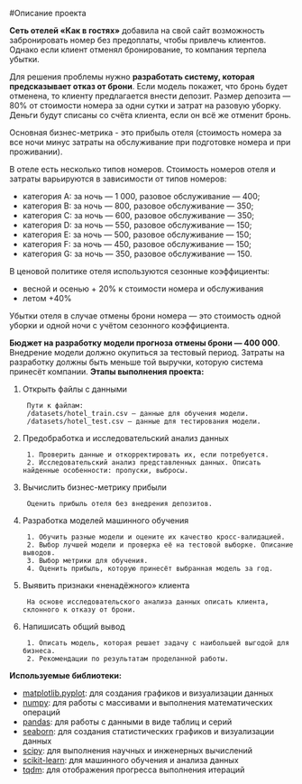 #Описание проекта

**Сеть отелей «Как в гостях»** добавила на свой сайт возможность забронировать номер без предоплаты, чтобы привлечь клиентов. Однако если клиент отменял бронирование, то компания терпела убытки.

Для решения проблемы нужно **разработать систему, которая предсказывает отказ от брони**. Если модель покажет, что бронь будет отменена, то клиенту предлагается внести депозит. Размер депозита — 80% от стоимости номера за одни сутки и затрат на разовую уборку. Деньги будут списаны со счёта клиента, если он всё же отменит бронь. 

Основная бизнес-метрика - это прибыль отеля (стоимость номера за все ночи минус затраты на обслуживание при подготовке номера и при проживании).

В отеле есть несколько типов номеров. Стоимость номеров отеля и затраты варьируются в зависимости от типов номеров:
* категория A: за ночь — 1 000, разовое обслуживание — 400;
* категория B: за ночь — 800, разовое обслуживание — 350;
* категория C: за ночь — 600, разовое обслуживание — 350;
* категория D: за ночь — 550, разовое обслуживание — 150;
* категория E: за ночь — 500, разовое обслуживание — 150;
* категория F: за ночь — 450, разовое обслуживание — 150;
* категория G: за ночь — 350, разовое обслуживание — 150.

В ценовой политике отеля используются сезонные коэффициенты: 
* весной и осенью + 20% к стоимости номера и обслуживания
* летом +40%

Убытки отеля в случае отмены брони номера — это стоимость одной уборки и одной ночи с учётом сезонного коэффициента.

**Бюджет на разработку модели прогноза отмены брони — 400 000**. Внедрение модели должно окупиться за тестовый период. Затраты на разработку должны быть меньше той выручки, которую система принесёт компании.
**Этапы выполнения проекта:**

1. Открыть файлы с данными

        Пути к файлам:
        /datasets/hotel_train.csv — данные для обучения модели.
        /datasets/hotel_test.csv — данные для тестирования модели.

2. Предобработка и исследовательский анализ данных

        1. Проверить данные и откорректировать их, если потребуется.
        2. Исследовательский анализ представленных данных. Описать найденные особенности: пропуски, выбросы.

3. Вычислить бизнес-метрику прибыли

        Оценить прибыль отеля без внедрения депозитов.

4. Разработка моделей машинного обучения

        1. Обучить разные модели и оцените их качество кросс-валидацией. 
        2. Выбор лучшей модели и проверка её на тестовой выборке. Описание выводов.
        3. Выбор метрики для обучения.
        4. Оценить прибыль, которую принесёт выбранная модель за год.
 
5. Выявить признаки «ненадёжного» клиента

        На основе исследовательского анализа данных описать клиента, склонного к отказу от брони.

6. Напишисать общий вывод

        1. Описать модель, которая решает задачу с наибольшей выгодой для бизнеса. 
        2. Рекомендации по результатам проделанной работы.

**Используемые библиотеки:**

- [matplotlib.pyplot](https://matplotlib.org/): для создания графиков и визуализации данных
- [numpy](https://numpy.org/): для работы с массивами и выполнения математических операций
- [pandas](https://pandas.pydata.org/): для работы с данными в виде таблиц и серий
- [seaborn](https://seaborn.pydata.org/): для создания статистических графиков и визуализации данных
- [scipy](https://www.scipy.org/): для выполнения научных и инженерных вычислений
- [scikit-learn](https://scikit-learn.org/stable/): для машинного обучения и анализа данных
- [tqdm](https://github.com/tqdm/tqdm): для отображения прогресса выполнения итераций
